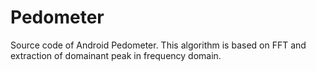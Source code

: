# Pedometer

Source code of Android Pedometer. This algorithm is 
based on FFT and extraction of domainant peak in frequency
domain.
